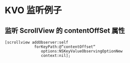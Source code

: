 # KVO 监听例子

## 监听 ScrollView 的 contentOffSet 属性
```
[scrollview addObserver:self  
             forKeyPath:@“contentOffset“                     
                options:NSKeyValueObservingOptionNew  
                context:nil];  
```